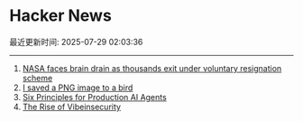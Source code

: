 # Hacker News

最近更新时间: 2025-07-29 02:03:36

--- 
1. [NASA faces brain drain as thousands exit under voluntary resignation scheme](https://www.theregister.com/2025/07/28/nasa_voluntary_exits/) 
2. [I saved a PNG image to a bird](https://www.youtube.com/watch?v=hCQCP-5g5bo) 
3. [Six Principles for Production AI Agents](https://www.app.build/blog/six-principles-production-ai-agents) 
4. [The Rise of Vibeinsecurity](https://vibeinsecurity.com/) 
